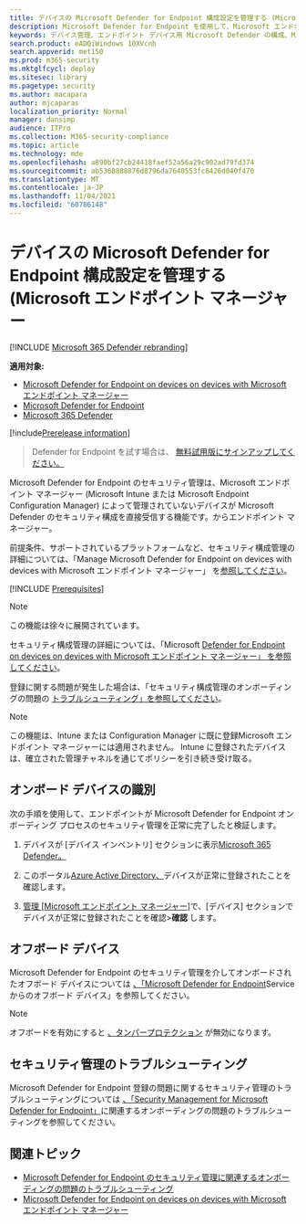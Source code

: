 ```yaml
---
title: デバイスの Microsoft Defender for Endpoint 構成設定を管理する (Microsoft エンドポイント マネージャー
description: Microsoft Defender for Endpoint を使用して、Microsoft エンドポイント マネージャーのセキュリティ設定を有効にする方法について説明します。
keywords: デバイス管理、エンドポイント デバイス用 Microsoft Defender の構成、Microsoft エンドポイント マネージャー
search.product: eADQiWindows 10XVcnh
search.appverid: met150
ms.prod: m365-security
ms.mktglfcycl: deploy
ms.sitesec: library
ms.pagetype: security
ms.author: macapara
author: mjcaparas
localization_priority: Normal
manager: dansimp
audience: ITPro
ms.collection: M365-security-compliance
ms.topic: article
ms.technology: mde
ms.openlocfilehash: a890bf27cb24418faef52a56a29c902ad79fd374
ms.sourcegitcommit: ab5368888876d8796da7640553fc8426d040f470
ms.translationtype: MT
ms.contentlocale: ja-JP
ms.lasthandoff: 11/04/2021
ms.locfileid: "60786148"
---
```

# <a name="manage-microsoft-defender-for-endpoint-configuration-settings-on-devices-with-microsoft-endpoint-manager"></a>デバイスの Microsoft Defender for Endpoint 構成設定を管理する (Microsoft エンドポイント マネージャー

[!INCLUDE [Microsoft 365 Defender rebranding](../../includes/microsoft-defender.md)]

**適用対象:**

- [Microsoft Defender for Endpoint on devices on devices with Microsoft エンドポイント マネージャー](/mem/intune/protect/mde-security-integration)
- [Microsoft Defender for Endpoint](https://go.microsoft.com/fwlink/p/?linkid=2154037)
- [Microsoft 365 Defender](https://go.microsoft.com/fwlink/?linkid=2118804)



[!include[Prerelease information](../../includes/prerelease.md)]


> Defender for Endpoint を試す場合は、 [無料試用版にサインアップしてください。](https://signup.microsoft.com/create-account/signup?products=7f379fee-c4f9-4278-b0a1-e4c8c2fcdf7e&ru=https://aka.ms/MDEp2OpenTrial?ocid=docs-wdatp-configureendpointsscript-abovefoldlink)


Microsoft Defender for Endpoint のセキュリティ管理は、Microsoft エンドポイント マネージャー (Microsoft Intune または Microsoft Endpoint Configuration Manager) によって管理されていないデバイスが Microsoft Defender のセキュリティ構成を直接受信する機能です。からエンドポイント マネージャー。


前提条件、サポートされているプラットフォームなど、セキュリティ構成管理の詳細については、「Manage Microsoft Defender for Endpoint on devices with devices with Microsoft エンドポイント マネージャー」 を[参照してください](/mem/intune/protect/mde-security-integration)。



[!INCLUDE [Prerequisites](../../includes/security-config-mgt-prerequisites.md)]

>[!NOTE]
>この機能は徐々に展開されています。 

セキュリティ構成管理の詳細については、「Microsoft [Defender for Endpoint on devices on devices with Microsoft エンドポイント マネージャー」 を参照してください](/mem/intune/protect/mde-security-integration)。

登録に関する問題が発生した場合は、「セキュリティ構成管理のオンボーディングの問題の [トラブルシューティング」を参照してください](troubleshoot-security-config-mgt.md)。

> [!NOTE]
> この機能は、Intune または Configuration Manager に既に登録Microsoft エンドポイント マネージャーには適用されません。 Intune に登録されたデバイスは、確立された管理チャネルを通じてポリシーを引き続き受け取る。

## <a name="identify-onboarded-devices"></a>オンボード デバイスの識別

次の手順を使用して、エンドポイントが Microsoft Defender for Endpoint オンボーディング プロセスのセキュリティ管理を正常に完了したと検証します。

1.  デバイスが [デバイス インベントリ] セクションに表示[Microsoft 365 Defender。](https://security.microsoft.com/)

2.  このポータル[Azure Active Directory、](https://aad.portal.azure.com/#blade/Microsoft_AAD_IAM/UsersManagementMenuBlade/MsGraphUsers)デバイスが正常に登録されたことを確認します。

3.  [管理 [Microsoft エンドポイント マネージャー]](https://endpoint.microsoft.com/#blade/Microsoft_Intune_DeviceSettings/DevicesMenu/mDMDevicesPreview)で、[デバイス] セクションでデバイスが正常に登録されたことを確認>**確認** します。


## <a name="offboard-devices"></a>オフボード デバイス
Microsoft Defender for Endpoint のセキュリティ管理を介してオンボードされたオフボード デバイスについては [、「Microsoft Defender for Endpoint](offboard-machines.md)Service からのオフボード デバイス」を参照してください。

>[!NOTE]
>オフボードを有効にすると [、タンパープロテクション](prevent-changes-to-security-settings-with-tamper-protection.md#manage-tamper-protection-for-your-organization-using-the-microsoft-365-defender-portal) が無効になります。

## <a name="troubleshooting-security-management"></a>セキュリティ管理のトラブルシューティング 
Microsoft Defender for Endpoint 登録の問題に関するセキュリティ管理のトラブルシューティングについては [、「Security Management for Microsoft Defender for Endpoint」](troubleshoot-security-config-mgt.md)に関連するオンボーディングの問題のトラブルシューティングを参照してください。

## <a name="related-topic"></a>関連トピック
- [Microsoft Defender for Endpoint のセキュリティ管理に関連するオンボーディングの問題のトラブルシューティング](troubleshoot-security-config-mgt.md)
- [Microsoft Defender for Endpoint on devices on devices with Microsoft エンドポイント マネージャー](/mem/intune/protect/mde-security-integration#configure-your-tenant-to-support-mde-security-configuration-management)
